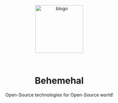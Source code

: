 <p align="center">
  <img width="150" src="https://behemehal.net/assets/img/bBrand/main.png" alt="blogo">
</p>
<br>
<h1 align="center">Behemehal</h1>
<p align="center">Open-Source technologies for Open-Source world!</p>
